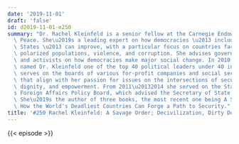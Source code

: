 ```yaml
---
date: '2019-11-01'
draft: 'false'
id: d2019-11-01-e250
summary: "Dr. Rachel Kleinfeld is a senior fellow at the Carnegie Endowment for International\
  \ Peace. She\u2019s a leading expert on how democracies \u2013 including the United\
  \ States \u2013 can improve, with a particular focus on countries facing poor leadership,\
  \ polarized populations, violence, and corruption. She advises governments, philanthropists,\
  \ and activists on how democracies make major social change. In 2010, Time magazine\
  \ named Dr. Kleinfeld one of the top 40 political leaders under 40 in America. She\
  \ serves on the boards of various for-profit companies and social sector organizations\
  \ that align with her passion for issues on the intersections of security, human\
  \ dignity, and empowerment. From 2011\u20132014 she served on the State Department\u2019\
  s Foreign Affairs Policy Board, which advised the Secretary of State quarterly.\
  \ She\u2019s the author of three books, the most recent one being A Savage Order:\
  \ How the World's Deadliest Countries Can Forge a Path to Security."
title: '#250 Rachel Kleinfeld: A Savage Order; Decivilization, Dirty Deals, And Recivilization'
---
```

{{< episode >}}
